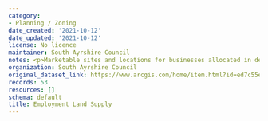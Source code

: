```yaml
---
category:
- Planning / Zoning
date_created: '2021-10-12'
date_updated: '2021-10-12'
license: No licence
maintainer: South Ayrshire Council
notes: <p>Marketable sites and locations for businesses allocated in development plans</p>
organization: South Ayrshire Council
original_dataset_link: https://www.arcgis.com/home/item.html?id=ed7c55e6dd21435d82c4bafc1b0064d3
records: 53
resources: []
schema: default
title: Employment Land Supply
---
```

